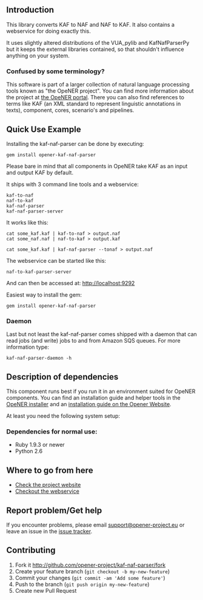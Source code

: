 Introduction
------------

This library converts KAF to NAF and NAF to KAF. It also contains a webservice
for doing exactly this.

It uses slightly altered distributions of the VUA_pylib and KafNafParserPy but
it keeps the external libraries contained, so that shouldn't influence anything
on your system.

### Confused by some terminology?

This software is part of a larger collection of natural language processing
tools known as "the OpeNER project". You can find more information about the
project at [the OpeNER portal](http://opener-project.github.io). There you can
also find references to terms like KAF (an XML standard to represent linguistic
annotations in texts), component, cores, scenario's and pipelines.

Quick Use Example
-----------------

Installing the kaf-naf-parser can be done by executing:

    gem install opener-kaf-naf-parser

Please bare in mind that all components in OpeNER take KAF as an input and
output KAF by default.

It ships with 3 command line tools and a webservice:

    kaf-to-naf
    naf-to-kaf
    kaf-naf-parser
    kaf-naf-parser-server

It works like this:

    cat some_kaf.kaf | kaf-to-naf > output.naf
    cat some_naf.naf | naf-to-kaf > output.kaf

    cat some_kaf.kaf | kaf-naf-parser --tonaf > output.naf

The webservice can be started like this:

    naf-to-kaf-parser-server

And can then be accessed at: <http://localhost:9292>

Easiest way to install the gem:

    gem install opener-kaf-naf-parser

### Daemon

Last but not least the kaf-naf-parser comes shipped with a daemon that can read
jobs (and write) jobs to and from Amazon SQS queues. For more information type:

    kaf-naf-parser-daemon -h

Description of dependencies
---------------------------

This component runs best if you run it in an environment suited for OpeNER
components. You can find an installation guide and helper tools in the
[OpeNER installer](https://github.com/opener-project/opener-installer) and an
[installation guide on the Opener Website](http://opener-project.github.io/getting-started/how-to/local-installation.html).

At least you need the following system setup:

### Dependencies for normal use:

* Ruby 1.9.3 or newer
* Python 2.6

Where to go from here
---------------------

* [Check the project website](http://opener-project.github.io)
* [Checkout the webservice](http://opener.olery.com/kaf-naf-parser)

Report problem/Get help
-----------------------

If you encounter problems, please email support@opener-project.eu or leave an
issue in the
[issue tracker](https://github.com/opener-project/kaf-naf-parser/issues).

Contributing
------------

1. Fork it <http://github.com/opener-project/kaf-naf-parser/fork>
2. Create your feature branch (`git checkout -b my-new-feature`)
3. Commit your changes (`git commit -am 'Add some feature'`)
4. Push to the branch (`git push origin my-new-feature`)
5. Create new Pull Request
